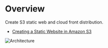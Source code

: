 # Overview
Create S3 static web and cloud front distribution.

* [Creating a Static Website in Amazon S3](https://github.com/aws-samples/aws-modern-application-workshop/tree/python/module-1#creating-a-static-website-in-amazon-s3)

![Architecture](/images/architecture-module-1.png)

